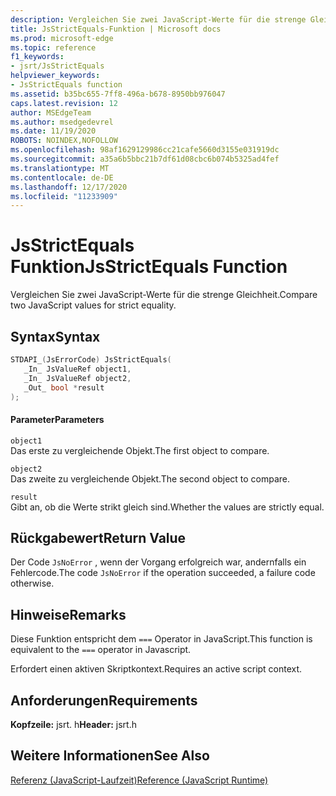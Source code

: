 ```yaml
---
description: Vergleichen Sie zwei JavaScript-Werte für die strenge Gleichheit.
title: JsStrictEquals-Funktion | Microsoft docs
ms.prod: microsoft-edge
ms.topic: reference
f1_keywords:
- jsrt/JsStrictEquals
helpviewer_keywords:
- JsStrictEquals function
ms.assetid: b35bc655-7ff8-496a-b678-8950bb976047
caps.latest.revision: 12
author: MSEdgeTeam
ms.author: msedgedevrel
ms.date: 11/19/2020
ROBOTS: NOINDEX,NOFOLLOW
ms.openlocfilehash: 98af1629129986cc21cafe5660d3155e031919dc
ms.sourcegitcommit: a35a6b5bbc21b7df61d08cbc6b074b5325ad4fef
ms.translationtype: MT
ms.contentlocale: de-DE
ms.lasthandoff: 12/17/2020
ms.locfileid: "11233909"
---
```

# <span data-ttu-id="baade-103">JsStrictEquals Funktion</span><span class="sxs-lookup"><span data-stu-id="baade-103">JsStrictEquals Function</span></span>

<span data-ttu-id="baade-104">Vergleichen Sie zwei JavaScript-Werte für die strenge Gleichheit.</span><span class="sxs-lookup"><span data-stu-id="baade-104">Compare two JavaScript values for strict equality.</span></span>  
  
## <span data-ttu-id="baade-105">Syntax</span><span class="sxs-lookup"><span data-stu-id="baade-105">Syntax</span></span>  
  
```cpp  
STDAPI_(JsErrorCode) JsStrictEquals(  
   _In_ JsValueRef object1,  
   _In_ JsValueRef object2,  
   _Out_ bool *result  
);  
```  
  
#### <span data-ttu-id="baade-106">Parameter</span><span class="sxs-lookup"><span data-stu-id="baade-106">Parameters</span></span>  
 `object1`  
 <span data-ttu-id="baade-107">Das erste zu vergleichende Objekt.</span><span class="sxs-lookup"><span data-stu-id="baade-107">The first object to compare.</span></span>  
  
 `object2`  
 <span data-ttu-id="baade-108">Das zweite zu vergleichende Objekt.</span><span class="sxs-lookup"><span data-stu-id="baade-108">The second object to compare.</span></span>  
  
 `result`  
 <span data-ttu-id="baade-109">Gibt an, ob die Werte strikt gleich sind.</span><span class="sxs-lookup"><span data-stu-id="baade-109">Whether the values are strictly equal.</span></span>  
  
## <span data-ttu-id="baade-110">Rückgabewert</span><span class="sxs-lookup"><span data-stu-id="baade-110">Return Value</span></span>  
 <span data-ttu-id="baade-111">Der Code `JsNoError` , wenn der Vorgang erfolgreich war, andernfalls ein Fehlercode.</span><span class="sxs-lookup"><span data-stu-id="baade-111">The code `JsNoError` if the operation succeeded, a failure code otherwise.</span></span>  
  
## <span data-ttu-id="baade-112">Hinweise</span><span class="sxs-lookup"><span data-stu-id="baade-112">Remarks</span></span>  
 <span data-ttu-id="baade-113">Diese Funktion entspricht dem `===` Operator in JavaScript.</span><span class="sxs-lookup"><span data-stu-id="baade-113">This function is equivalent to the `===` operator in Javascript.</span></span>  
  
 <span data-ttu-id="baade-114">Erfordert einen aktiven Skriptkontext.</span><span class="sxs-lookup"><span data-stu-id="baade-114">Requires an active script context.</span></span>  
  
## <span data-ttu-id="baade-115">Anforderungen</span><span class="sxs-lookup"><span data-stu-id="baade-115">Requirements</span></span>  
 <span data-ttu-id="baade-116">**Kopfzeile:** jsrt. h</span><span class="sxs-lookup"><span data-stu-id="baade-116">**Header:** jsrt.h</span></span>  
  
## <span data-ttu-id="baade-117">Weitere Informationen</span><span class="sxs-lookup"><span data-stu-id="baade-117">See Also</span></span>  
 [<span data-ttu-id="baade-118">Referenz (JavaScript-Laufzeit)</span><span class="sxs-lookup"><span data-stu-id="baade-118">Reference (JavaScript Runtime)</span></span>](../chakra-hosting/reference-javascript-runtime.md)
